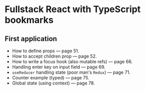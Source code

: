 # Fullstack React with TypeScript bookmarks

## First application

- How to define props — page 51.
- How to accept children prop — page 52.
- How to write a focus hook (also mutable refs) — page 66.
- Handling enter key on input field — page 69.
- `useReducer` handling state (poor man's `Redux`) — page 71.
- Counter example (typed) — page 75.
- Global state (using context) — page 78.